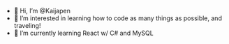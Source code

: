 - 👋 Hi, I’m @Kaijapen
- 👀 I’m interested in learning how to code as many things as possible, and traveling!
- 🌱 I’m currently learning React w/ C# and MySQL



<!---
Kaijapen/Kaijapen is a ✨ special ✨ repository because its `README.md` (this file) appears on your GitHub profile.
You can click the Preview link to take a look at your changes.
--->
